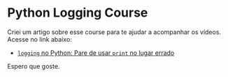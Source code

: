 # Python Logging Course

Criei um artigo sobre esse course para te ajudar a acompanhar os vídeos. Acesse no link abaixo:

- [`logging` no Python: Pare de usar `print` no lugar errado](https://www.otaviomiranda.com.br/2025/logging-no-python-pare-de-usar-print-no-lugar-errado/)

Espero que goste.
